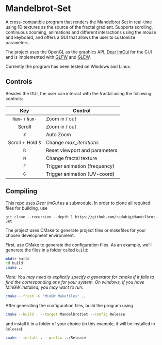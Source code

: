 # Mandelbrot-Set

A cross-compatible program that renders the Mandelbrot Set in real-time using 1D textures as the source of the fractal gradient. Supports scrolling, continuous zooming, animations and different interactions using the mouse and keyboard, and offers a GUI that allows the user to customize parameters.

The project uses the OpenGL as the graphics API, [Dear ImGui](https://github.com/ocornut/imgui) for the GUI and is implemented with [GLFW](https://www.glfw.org/) and [GLEW](https://glew.sourceforge.net/).
<!-- TODO: make a dependencies tab -->

Currently the program has been tested on Windows and Linux.

## Controls

Besides the GUI, the user can interact with the fractal using the following controls:

|        Key        | Control                       |
|:-----------------:|-------------------------------|
|  `Num+` / `Num-`  | Zoom in / out                 |
|      Scroll       | Zoom in / out                 |
|        `Z`        | Auto Zoom                     |
| Scroll + Hold `S` | Change *max_iterations*       |
|        `R`        | Reset viewport and parameters |
|        `N`        | Change fractal texture        |
|        `F`        | Trigger animation (frequency) |
|        `G`        | Trigger animation (UV-coord)  |

## Compiling

This repo uses *Dear ImGui* as a submodule. In order to clone all required files for building, use
```git
git clone --recursive --depth 1 https://github.com/radubig/Mandelbrot-Set 
```


The project uses CMake to generate project files or makefiles for your chosen development environment.

First, use CMake to generate the configuration files. As an example, we'll generate the files in a folder called `build`:
```bash
mkdir build
cd build
cmake ..
```
*Note: You may need to explicitly specify a generator for cmake if it fails to find the corresponding one for your system. On windows, if you have MinGW installed, you may want to run:*
```bash
cmake --fresh -G "MinGW Makefiles" ..
```
After generating the configuration files, build the program using
```bash
cmake --build . --target MandelbrotSet --config Release
```
and install it in a folder of your choice (in this example, it will be installed in `Release`):
```bash
cmake --install . --prefix ../Release
```
